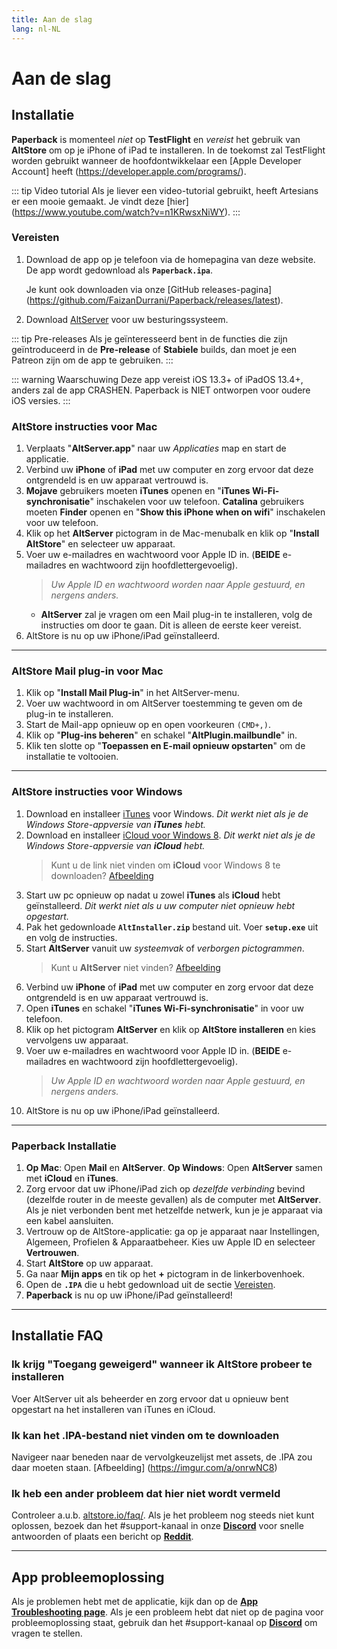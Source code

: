 ```yaml
---
title: Aan de slag
lang: nl-NL
---
```


# Aan de slag

## Installatie
**Paperback** is momenteel _niet_ op **TestFlight** en _vereist_ het gebruik van **AltStore** om op je iPhone of iPad te installeren. In de toekomst zal TestFlight worden gebruikt wanneer de hoofdontwikkelaar een [Apple Developer Account] heeft (https://developer.apple.com/programs/).

::: tip Video tutorial
Als je liever een video-tutorial gebruikt, heeft Artesians er een mooie gemaakt. Je vindt deze [hier] (https://www.youtube.com/watch?v=n1KRwsxNiWY).
:::

### Vereisten
1. Download de app op je telefoon via de homepagina van deze website. De app wordt gedownload als **`Paperback.ipa`**.
	
	Je kunt ook downloaden via onze [GitHub releases-pagina] (https://github.com/FaizanDurrani/Paperback/releases/latest).
1. Download [AltServer](https://altstore.io/) voor uw besturingssysteem.

::: tip Pre-releases
 Als je geïnteresseerd bent in de functies die zijn geïntroduceerd in de **Pre-release** of **Stabiele** builds, dan moet je een Patreon zijn om de app te gebruiken.
:::

::: warning Waarschuwing
Deze app vereist iOS 13.3+ of iPadOS 13.4+, anders zal de app CRASHEN. Paperback is NIET ontworpen voor oudere iOS versies.
:::

### AltStore instructies voor Mac
1. Verplaats "**AltServer.app**" naar uw *Applicaties* map en start de applicatie.
1. Verbind uw **iPhone** of **iPad** met uw computer en zorg ervoor dat deze ontgrendeld is en uw apparaat vertrouwd is.
1. **Mojave** gebruikers moeten **iTunes** openen en "**iTunes Wi-Fi-synchronisatie**" inschakelen voor uw telefoon.
   **Catalina** gebruikers moeten **Finder** openen en "**Show this iPhone when on wifi**" inschakelen voor uw telefoon.
1. Klik op het **AltServer** pictogram in de Mac-menubalk en klik op "**Install AltStore**" en selecteer uw apparaat.
1. Voer uw e-mailadres en wachtwoord voor Apple ID in. (**BEIDE** e-mailadres en wachtwoord zijn hoofdlettergevoelig).
	> *Uw Apple ID en wachtwoord worden naar Apple gestuurd, en nergens anders.*
	- **AltServer** zal je vragen om een Mail plug-in te installeren, volg de instructies om door te gaan. Dit is alleen de eerste keer vereist.
2. AltStore is nu op uw iPhone/iPad geïnstalleerd.
 
---
 
### AltStore Mail plug-in voor Mac
1. Klik op "**Install Mail Plug-in**" in het AltServer-menu.
1. Voer uw wachtwoord in om AltServer toestemming te geven om de plug-in te installeren.
1. Start de Mail-app opnieuw op en open voorkeuren `(CMD+,)`.
1. Klik op "**Plug-ins beheren**" en schakel "**AltPlugin.mailbundle**" in.
1. Klik ten slotte op "**Toepassen en E-mail opnieuw opstarten**" om de installatie te voltooien.
 
---
 
### AltStore instructies voor Windows
1. Download en installeer [iTunes](https://www.apple.com/itunes/download/win64) voor Windows.
   _Dit werkt niet als je de Windows Store-appversie van **iTunes** hebt._
1. Download en installeer [iCloud voor Windows 8](https://support.apple.com/en-us/HT204283).
   _Dit werkt niet als je de Windows Store-appversie van **iCloud** hebt._
	> Kunt u de link niet vinden om **iCloud** voor Windows 8 te downloaden? [Afbeelding](https://imgur.com/a/P1ef4Wd)
1. Start uw pc opnieuw op nadat u zowel **iTunes** als **iCloud** hebt geïnstalleerd.
   _Dit werkt niet als u uw computer niet opnieuw hebt opgestart._
1. Pak het gedownloade **`AltInstaller.zip`** bestand uit. Voer **`setup.exe`** uit en volg de instructies.
1. Start **AltServer** vanuit uw *systeemvak* of *verborgen pictogrammen*.
	> Kunt u **AltServer** niet vinden? [Afbeelding](https://imgur.com/a/rSagfh2)
1. Verbind uw **iPhone** of **iPad** met uw computer en zorg ervoor dat deze ontgrendeld is en uw apparaat vertrouwd is.
1. Open **iTunes** en schakel "**iTunes Wi-Fi-synchronisatie**" in voor uw telefoon.
1. Klik op het pictogram **AltServer** en klik op **AltStore installeren** en kies vervolgens uw apparaat.
1. Voer uw e-mailadres en wachtwoord voor Apple ID in. (**BEIDE** e-mailadres en wachtwoord zijn hoofdlettergevoelig).
	> *Uw Apple ID en wachtwoord worden naar Apple gestuurd, en nergens anders.*
1. AltStore is nu op uw iPhone/iPad geïnstalleerd.
 
---
 
### Paperback Installatie
1. **Op Mac**: Open **Mail** en **AltServer**.
	**Op Windows**: Open **AltServer** samen met **iCloud** en **iTunes**.
1. Zorg ervoor dat uw iPhone/iPad zich op _dezelfde verbinding_ bevind (dezelfde router in de meeste gevallen) als de computer met **AltServer**. Als je niet verbonden bent met hetzelfde netwerk, kun je je apparaat via een kabel aansluiten.
1. Vertrouw op de AltStore-applicatie: ga op je apparaat naar Instellingen, Algemeen, Profielen & Apparaatbeheer. Kies uw Apple ID en selecteer **Vertrouwen**.
1. Start **AltStore** op uw apparaat.
1. Ga naar **Mijn apps** en tik op het **+** pictogram in de linkerbovenhoek.
1. Open de **`.IPA`** die u hebt gedownload uit de sectie [Vereisten](/nl/help/guides/getting-started/#vereisten).
1. **Paperback** is nu op uw iPhone/iPad geïnstalleerd!
 
---
 
## Installatie FAQ
### Ik krijg "Toegang geweigerd" wanneer ik AltStore probeer te installeren
Voer AltServer uit als beheerder en zorg ervoor dat u opnieuw bent opgestart na het installeren van iTunes en iCloud.
 
### Ik kan het .IPA-bestand niet vinden om te downloaden
Navigeer naar beneden naar de vervolgkeuzelijst met assets, de .IPA zou daar moeten staan. [Afbeelding] (https://imgur.com/a/onrwNC8)
 
### Ik heb een ander probleem dat hier niet wordt vermeld
Controleer a.u.b. [altstore.io/faq/](https://altstore.io/faq/). Als je het probleem nog steeds niet kunt oplossen, bezoek dan het #support-kanaal in onze **[Discord](https://discord.gg/Ny83JV3)** voor snelle antwoorden of plaats een bericht op **[Reddit](https://www.reddit.com/r/Paperback/)**.
 
---
 
## App probleemoplossing
Als je problemen hebt met de applicatie, kijk dan op de **[App Troubleshooting page](https://www.reddit.com/r/Paperback/wiki/troubleshooting)**. Als je een probleem hebt dat niet op de pagina voor probleemoplossing staat, gebruik dan het #support-kanaal op **[Discord](https://discord.gg/Ny83JV3)** om vragen te stellen.